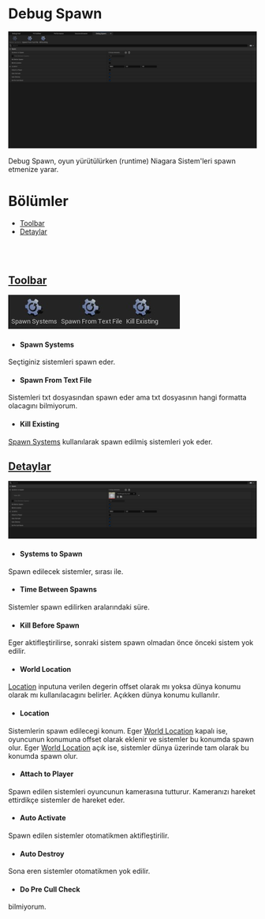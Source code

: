 # Debug Spawn
<img src="../../../../Dosyalar/Niagara_Editor_Niagara_Debugger_Debug_Spawn.jpg">

Debug Spawn, oyun yürütülürken (runtime) Niagara Sistem'leri spawn etmenize yarar.


# Bölümler

* [Toolbar](#toolbar)
* [Detaylar](#detaylar)

<br>
<br>



## [Toolbar]()

<img src="../../../../Dosyalar/Niagara_Editor_Niagara_Debugger_Debug_Spawn_Toolbar.jpg">


* #### Spawn Systems
Seçtiginiz sistemleri spawn eder.

* #### Spawn From Text File
Sistemleri txt dosyasından spawn eder ama txt dosyasının hangi formatta olacagını bilmiyorum.

* #### Kill Existing
[Spawn Systems](#spawn-systems) kullanılarak spawn edilmiş sistemleri yok eder.






## [Detaylar]()

<img src="../../../../Dosyalar/Niagara_Editor_Niagara_Debugger_Debug_Spawn_Detaylar.jpg">


* #### Systems to Spawn
Spawn edilecek sistemler, sırası ile.

* #### Time Between Spawns
Sistemler spawn edilirken aralarındaki süre.

* #### Kill Before Spawn
Eger aktifleştirilirse, sonraki sistem spawn olmadan önce önceki sistem yok edilir.

* #### World Location
[Location](#location) inputuna verilen degerin offset olarak mı yoksa dünya konumu olarak mı kullanılacagını belirler. Açıkken dünya konumu kullanılır.

* #### Location
Sistemlerin spawn edilecegi konum. Eger [World Location](#world-location) kapalı ise, oyuncunun konumuna offset olarak eklenir ve sistemler bu konumda spawn olur. Eger [World Location](#world-location) açık ise, sistemler dünya üzerinde tam olarak bu konumda spawn olur.

* #### Attach to Player
Spawn edilen sistemleri oyuncunun kamerasına tutturur. Kameranızı hareket ettirdikçe sistemler de hareket eder.

* #### Auto Activate
Spawn edilen sistemler otomatikmen aktifleştirilir.

* #### Auto Destroy
Sona eren sistemler otomatikmen yok edilir.

* #### Do Pre Cull Check
bilmiyorum.





